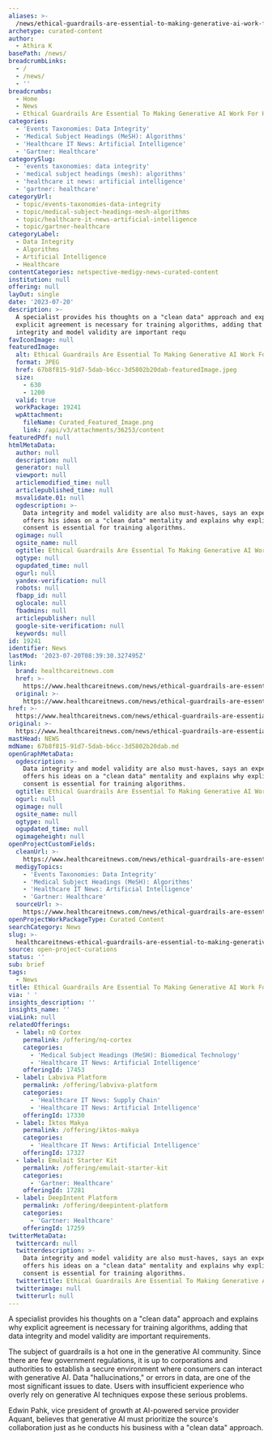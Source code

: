 ```yaml
---
aliases: >-
  /news/ethical-guardrails-are-essential-to-making-generative-ai-work-for-healthcare
archetype: curated-content
author:
  - Athira K
basePath: /news/
breadcrumbLinks:
  - /
  - /news/
  - ''
breadcrumbs:
  - Home
  - News
  - Ethical Guardrails Are Essential To Making Generative AI Work For Healthcare
categories:
  - 'Events Taxonomies: Data Integrity'
  - 'Medical Subject Headings (MeSH): Algorithms'
  - 'Healthcare IT News: Artificial Intelligence'
  - 'Gartner: Healthcare'
categorySlug:
  - 'events taxonomies: data integrity'
  - 'medical subject headings (mesh): algorithms'
  - 'healthcare it news: artificial intelligence'
  - 'gartner: healthcare'
categoryUrl:
  - topic/events-taxonomies-data-integrity
  - topic/medical-subject-headings-mesh-algorithms
  - topic/healthcare-it-news-artificial-intelligence
  - topic/gartner-healthcare
categoryLabel:
  - Data Integrity
  - Algorithms
  - Artificial Intelligence
  - Healthcare
contentCategories: netspective-medigy-news-curated-content
institution: null
offering: null
layOut: single
date: '2023-07-20'
description: >-
  A specialist provides his thoughts on a "clean data" approach and explains why
  explicit agreement is necessary for training algorithms, adding that data
  integrity and model validity are important requ
favIconImage: null
featuredImage:
  alt: Ethical Guardrails Are Essential To Making Generative AI Work For Healthcare
  format: JPEG
  href: 67b8f815-91d7-5dab-b6cc-3d5802b20dab-featuredImage.jpeg
  size:
    - 630
    - 1200
  valid: true
  workPackage: 19241
  wpAttachment:
    fileName: Curated_Featured_Image.png
    link: /api/v3/attachments/36253/content
featuredPdf: null
htmlMetaData:
  author: null
  description: null
  generator: null
  viewport: null
  articlemodified_time: null
  articlepublished_time: null
  msvalidate.01: null
  ogdescription: >-
    Data integrity and model validity are also must-haves, says an expert, who
    offers his ideas on a "clean data" mentality and explains why explicit
    consent is essential for training algorithms.
  ogimage: null
  ogsite_name: null
  ogtitle: Ethical Guardrails Are Essential To Making Generative AI Work For Healthcare
  ogtype: null
  ogupdated_time: null
  ogurl: null
  yandex-verification: null
  robots: null
  fbapp_id: null
  oglocale: null
  fbadmins: null
  articlepublisher: null
  google-site-verification: null
  keywords: null
id: 19241
identifier: News
lastMod: '2023-07-20T08:39:30.327495Z'
link:
  brand: healthcareitnews.com
  href: >-
    https://www.healthcareitnews.com/news/ethical-guardrails-are-essential-making-generative-ai-work-healthcare
  original: >-
    https://www.healthcareitnews.com/news/ethical-guardrails-are-essential-making-generative-ai-work-healthcare
href: >-
  https://www.healthcareitnews.com/news/ethical-guardrails-are-essential-making-generative-ai-work-healthcare
original: >-
  https://www.healthcareitnews.com/news/ethical-guardrails-are-essential-making-generative-ai-work-healthcare
mastHead: NEWS
mdName: 67b8f815-91d7-5dab-b6cc-3d5802b20dab.md
openGraphMetaData:
  ogdescription: >-
    Data integrity and model validity are also must-haves, says an expert, who
    offers his ideas on a "clean data" mentality and explains why explicit
    consent is essential for training algorithms.
  ogtitle: Ethical Guardrails Are Essential To Making Generative AI Work For Healthcare
  ogurl: null
  ogimage: null
  ogsite_name: null
  ogtype: null
  ogupdated_time: null
  ogimageheight: null
openProjectCustomFields:
  cleanUrl: >-
    https://www.healthcareitnews.com/news/ethical-guardrails-are-essential-making-generative-ai-work-healthcare
  medigyTopics:
    - 'Events Taxonomies: Data Integrity'
    - 'Medical Subject Headings (MeSH): Algorithms'
    - 'Healthcare IT News: Artificial Intelligence'
    - 'Gartner: Healthcare'
  sourceUrl: >-
    https://www.healthcareitnews.com/news/ethical-guardrails-are-essential-making-generative-ai-work-healthcare
openProjectWorkPackageType: Curated Content
searchCategory: News
slug: >-
  healthcareitnews-ethical-guardrails-are-essential-to-making-generative-ai-work-for-healthcare
source: open-project-curations
status: ''
sub: brief
tags:
  - News
title: Ethical Guardrails Are Essential To Making Generative AI Work For Healthcare
via: ' '
insights_description: ''
insights_name: ''
viaLink: null
relatedOfferings:
  - label: nQ Cortex
    permalink: /offering/nq-cortex
    categories:
      - 'Medical Subject Headings (MeSH): Biomedical Technology'
      - 'Healthcare IT News: Artificial Intelligence'
    offeringId: 17453
  - label: Labviva Platform
    permalink: /offering/labviva-platform
    categories:
      - 'Healthcare IT News: Supply Chain'
      - 'Healthcare IT News: Artificial Intelligence'
    offeringId: 17330
  - label: Iktos Makya
    permalink: /offering/iktos-makya
    categories:
      - 'Healthcare IT News: Artificial Intelligence'
    offeringId: 17327
  - label: Emulait Starter Kit
    permalink: /offering/emulait-starter-kit
    categories:
      - 'Gartner: Healthcare'
    offeringId: 17281
  - label: DeepIntent Platform
    permalink: /offering/deepintent-platform
    categories:
      - 'Gartner: Healthcare'
    offeringId: 17259
twitterMetaData:
  twittercard: null
  twitterdescription: >-
    Data integrity and model validity are also must-haves, says an expert, who
    offers his ideas on a "clean data" mentality and explains why explicit
    consent is essential for training algorithms.
  twittertitle: Ethical Guardrails Are Essential To Making Generative AI Work For Healthcare
  twitterimage: null
  twitterurl: null
---
```

<p>A specialist provides his thoughts on a "clean data" approach and explains why explicit agreement is necessary for training algorithms, adding that data integrity and model validity are important requirements.</p><p>The subject of guardrails is a hot one in the generative AI community. Since there are few government regulations, it is up to corporations and authorities to establish a secure environment where consumers can interact with generative AI. Data "hallucinations," or errors in data, are one of the most significant issues to date. Users with insufficient experience who overly rely on generative AI techniques expose these serious problems.</p><p>Edwin Pahk, vice president of growth at AI-powered service provider Aquant, believes that generative AI must prioritize the source's collaboration just as he conducts his business with a "clean data" approach.</p>